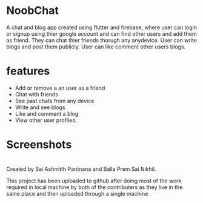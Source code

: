 # NoobChat
 A chat and blog app created using flutter and firebase, where user can login or signup using thier google account and can find other users and add them as friend. They can chat  thier friends thorugh any anydevice. User can write blogs and post them publicly. User can like comment other users blogs. 
# features
* Add or remove a an user as a friend
* Chat with friends
* See past chats from any device
* Write and see blogs
* Like and comment a blog
* View other user profiles.

# Screenshots


#
Created by Sai Ashrritth Pantnana and Balla Prem Sai Nikhil.

This project has been uploaded to github after doing most of the work required in local machine by both of the contributers as they live in the same place and then uploaded through a single machine
